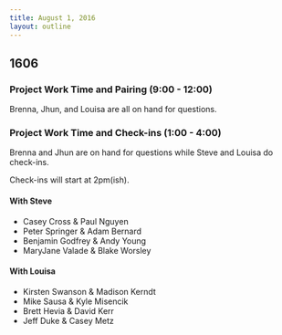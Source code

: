 ```yaml
---
title: August 1, 2016
layout: outline
---
```


## 1606

### Project Work Time and Pairing (9:00 - 12:00)

Brenna, Jhun, and Louisa are all on hand for questions.

### Project Work Time and Check-ins (1:00 - 4:00)

Brenna and Jhun are on hand for questions while Steve and Louisa do check-ins.

Check-ins will start at 2pm(ish).

#### With Steve

- Casey Cross & Paul Nguyen
- Peter Springer & Adam Bernard
- Benjamin Godfrey & Andy Young
- MaryJane Valade & Blake Worsley

#### With Louisa

- Kirsten Swanson & Madison Kerndt
- Mike Sausa & Kyle Misencik
- Brett Hevia & David Kerr
- Jeff Duke & Casey Metz

